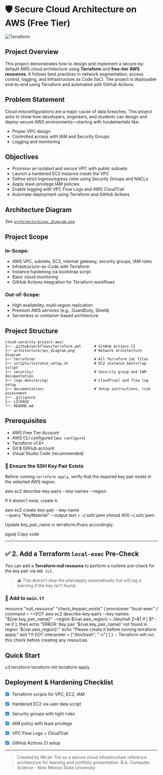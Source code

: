 # 🛡️ Secure Cloud Architecture on AWS (Free Tier)

![Terraform](https://github.com/yourusername/cloud-security-project-aws/actions/workflows/terraform.yml/badge.svg)

## Project Overview
This project demonstrates how to design and implement a secure-by-default AWS cloud architecture using **Terraform** and **free-tier AWS resources**. It follows best practices in network segmentation, access control, logging, and Infrastructure as Code (IaC). The project is deployable end-to-end using Terraform and automated with GitHub Actions.

## Problem Statement
Cloud misconfigurations are a major cause of data breaches. This project aims to show how developers, engineers, and students can design and deploy secure AWS environments—starting with fundamentals like:
- Proper VPC design
- Controlled access with IAM and Security Groups
- Logging and monitoring

## Objectives
- Provision an isolated and secure VPC with public subnets
- Launch a hardened EC2 instance inside the VPC
- Define strict ingress/egress rules using Security Groups and NACLs
- Apply least-privilege IAM policies
- Enable logging with VPC Flow Logs and AWS CloudTrail
- Automate deployment using Terraform and GitHub Actions

## Architecture Diagram
*See [`architecture/vpc_diagram.png`](architecture/vpc_diagram.png)*

## Project Scope
### In-Scope:
- AWS VPC, subnets, EC2, internet gateway, security groups, IAM roles
- Infrastructure-as-Code with Terraform
- Instance hardening via bootstrap script
- Basic cloud monitoring
- GitHub Actions integration for Terraform workflows

### Out-of-Scope:
- High availability, multi-region replication
- Premium AWS services (e.g., GuardDuty, Shield)
- Serverless or container-based architecture

## Project Structure
```
cloud-security-project-aws/
├── .github/workflows/terraform.yml      # GitHub Actions CI
├── architecture/vpc_diagram.png         # Network architecture diagram
├── terraform/                           # All Terraform IaC files
├── scripts/instance_setup.sh            # EC2 instance bootstrap script
├── security/                            # Security group and IAM documentation
├── logs-monitoring/                     # CloudTrail and flow log setup
├── documentation/                       # Setup instructions, risk assessment
├── .gitignore
├── LICENSE
└── README.md
```

## Prerequisites
- AWS Free Tier Account
- AWS CLI configured (`aws configure`)
- Terraform v1.6+
- Git & GitHub account
- Visual Studio Code (recommended)

### 🔐 Ensure the SSH Key Pair Exists

Before running `terraform apply`, verify that the required key pair exists in the selected AWS region:


aws ec2 describe-key-pairs --key-names <your-key-name> --region <your-region>

If it doesn't exist, create it:

aws ec2 create-key-pair --key-name <your-key-name> \
  --query "KeyMaterial" --output text > ~/.ssh/<your-key-name>.pem
chmod 400 ~/.ssh/<your-key-name>.pem

Update key_pair_name in terraform.tfvars accordingly.

pgsql
Copy code

---

## ✅ 2. Add a Terraform `local-exec` Pre-Check

You can add a **Terraform null resource** to perform a runtime pre-check for the key pair via `AWS CLI`.

> ⚠️ This doesn’t stop the plan/apply automatically but will log a warning if the key isn’t found.

### 📄 Add to `main.tf`


resource "null_resource" "check_keypair_exists" {
  provisioner "local-exec" {
    command = <<EOT
      aws ec2 describe-key-pairs --key-names "${var.key_pair_name}" --region ${var.aws_region} > /dev/null 2>&1
      if [ $? -ne 0 ]; then
        echo "ERROR: Key pair '${var.key_pair_name}' not found in region '${var.aws_region}'."
        echo "Please create it before running terraform apply."
        exit 1
      fi
    EOT
    interpreter = ["/bin/bash", "-c"]
  }
}
💡 Terraform will run this check before creating any resources.

## Quick Start
cd terraform
terraform init
terraform apply


## Deployment & Hardening Checklist
- [x] Terraform scripts for VPC, EC2, IAM
- [x] Hardened EC2 via user data script
- [x] Security groups with tight rules
- [x] IAM policy with least privilege
- [x] VPC Flow Logs + CloudTrail
- [x] GitHub Actions CI setup


---------------------------------------------------------------------------------------------------------------------------------------------------

> Created by Micah Too as a secure cloud infrastructure reference architecture for learning and portfolio presentation.
B.A. Computer Science - New Mexico State University
